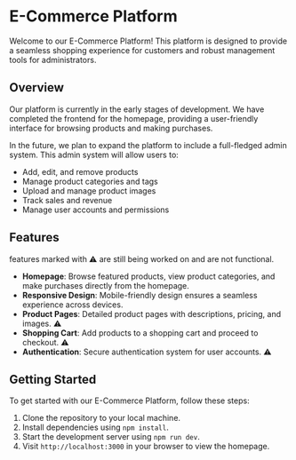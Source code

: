 # E-Commerce Platform

Welcome to our E-Commerce Platform! This platform is designed to provide a seamless shopping experience for customers and robust management tools for administrators.

## Overview

Our platform is currently in the early stages of development. We have completed the frontend for the homepage, providing a user-friendly interface for browsing products and making purchases.

In the future, we plan to expand the platform to include a full-fledged admin system. This admin system will allow users to:

- Add, edit, and remove products
- Manage product categories and tags
- Upload and manage product images
- Track sales and revenue
- Manage user accounts and permissions

## Features
features marked with ⚠️ are still being worked on and are not functional.
- **Homepage**: Browse featured products, view product categories, and make purchases directly from the homepage.
- **Responsive Design**: Mobile-friendly design ensures a seamless experience across devices.
- **Product Pages**: Detailed product pages with descriptions, pricing, and images. ⚠️
- **Shopping Cart**: Add products to a shopping cart and proceed to checkout. ⚠️
- **Authentication**: Secure authentication system for user accounts. ⚠️

## Getting Started

To get started with our E-Commerce Platform, follow these steps:

1. Clone the repository to your local machine.
2. Install dependencies using `npm install`.
3. Start the development server using `npm run dev`.
4. Visit `http://localhost:3000` in your browser to view the homepage.


